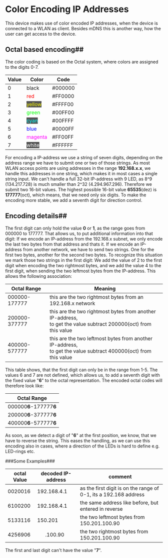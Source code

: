 # Color Encoding IP Addresses #
This device makes use of color encoded IP addresses, when the device is connected to a WLAN as client.
Besides mDNS this is another way, how the user can get access to the device.

## Octal based encoding##
The color coding is based on the Octal system, where colors are assigned to the digits 0-7.

| Value | Color | Code |
|-------|-------|------|
|  0    | black |#000000|
|  1    | <span style="color:#F00">red</span> |#FF0000|
|  2    | <span style="color:#FF0;background:#555">yellow </span>|#FFFF00|
|  3    | <span style="color:#0F0">green </span>|#00FF00|
|  4    | <span style="color:#0FF;background:#555">cyan </span>|#00FFFF|
|  5    | <span style="color:#00F"> blue </span>|#0000FF|
|  6    | <span style="color:#F0F">magenta </span>|#FF00FF|
|  7    | <span style="color:#FFF;background:#555"> white |#FFFFFF|

For encoding a IP-address we use a string of seven digits, depending on the address range we have to submit one or two of those strings.  As most WLAN access points are using addresses in the range **192.168.x.x**, we handle this addresses in one string, which makes it in most cases a single string input.
We can't handle a full 32-bit IP-address with 9 LED, as 8^9 (134.217.728) is much smaller than 2^32 (4.294.967.296). Therefore we submit two 16-bit values.
The highest possible 16-bit value **65535**(dez) is **177777**(oct), which means, that we need only six digits.
To make the encoding more stable, we add a seventh digit for direction control.

## Encoding details##
The first digit can only hold the value **0** or **1**, as the range goes from 000000 to 177777.
That allows us, to put additional information into that digit:
If we encode an IP-address from the 192.168.x subnet, we only encode the last two bytes from that address and thats it.
If we encode an IP-address from another network, we have to send two strings. One for the first two bytes, another for the second two bytes.  To recognize this situation we mark those two strings in the first digit:
We add the value of 2 to the first digit when encoding the two rightmost bytes, and we add the value 4 to the first digit, when sending the two leftmost bytes from the IP-address.
This allows the following association:

|Octal Range| Meaning|
|-----------|--------|
|000000-177777| this are the two rightmost bytes from an 192.168.x network|
|200000-377777| this are the two rightmost bytes from another IP-address,<br> to get the value subtract 200000(oct) from this value|
|400000-577777| this are the two leftmost bytes from another IP-address,<br> to get the value subtract 400000(oct) from this value|

This table shows, that the first digit can only be in the range from 1-5. The values 6 and 7 are not defined, which allows us, to add a seventh digit with the fixed value "**6**" to the octal representation.
The encoded octal codes will therefore look like: 

|Octal Range|
|-----------|
|000000**6**-177777**6**|
|200000**6**-377777**6**|
|400000**6**-577777**6**|

As soon, as we detect a digit of "**6**" at the first position, we know, that we have to reverse the string. This eases the handling, as we can use this encoding also in cases, where a direction of the LEDs is hard to define e.g. LED-rings etc.

###Some Examples###

|octal Value| decoded IP-address | comment|
|-----------|--------------------|--------|
|0020016 | 192.168.4.1 | as the first digit is on the range of 0-1, its a 192.168 address|
|6100200 | 192.168.4.1 | the same address like before, but entered in reverse|
|5133116 |150.201     | the two leftmost bytes from 150.201.100.90  |
|4256906 | &nbsp;&nbsp;&nbsp;&nbsp;&nbsp;&nbsp;.100.90| the two rightmost bytes from 150.201.100.90  |

The first and last digit can't have the value "**7**".





